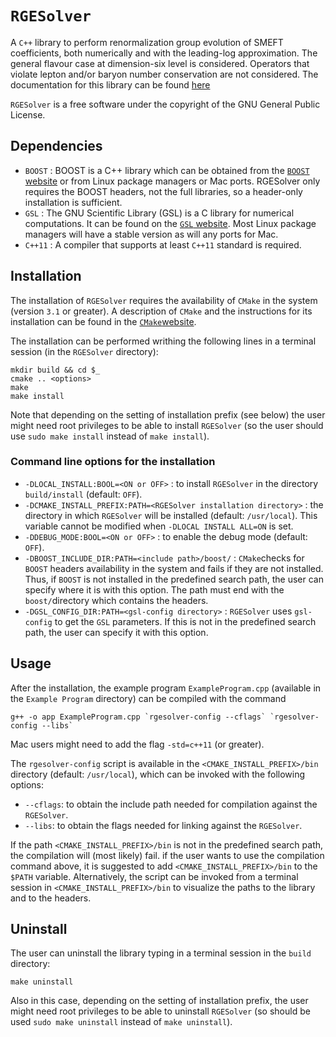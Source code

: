 
# `RGESolver`

A `C++` library to perform renormalization group evolution of SMEFT coefficients, both numerically and with the leading-log approximation. 
  The general flavour case at dimension-six level is considered. Operators that violate lepton and/or baryon number conservation are not considered. The documentation for this library can be found [here](https://silvest.github.io/RGESolver/annotated.html)
  
`RGESolver` is a free software under the copyright of the GNU General Public License.

## Dependencies

* `BOOST`  : BOOST is a C++ library which can be obtained from the [`BOOST` website](https://www.boost.org/) or from Linux package managers or Mac ports. RGESolver only requires the BOOST headers, not the full libraries, so a header-only installation is sufficient.
* `GSL` : The GNU Scientific Library (GSL) is a C library for numerical computations. It can be found on the [`GSL` website](https://www.gnu.org/software/gsl/). Most Linux package managers will have a stable version as will any ports for Mac. 
* `C++11` : A compiler that supports at least `C++11` standard is required.
## Installation

The installation of `RGESolver` requires the availability of `CMake` in the system (version `3.1` or greater). A description of `CMake` and the instructions for its installation can be found in the [`CMake`website](https://cmake.org/).

The installation can be performed writhing the following lines in a terminal session (in the `RGESolver` directory):
```
mkdir build && cd $_
cmake .. <options>
make
make install
```
Note that depending on the setting of installation prefix (see below) the user might need root privileges to be able to install `RGESolver` (so the  user should use `sudo make install` instead of `make install`).

### Command line options for the installation

* `-DLOCAL_INSTALL:BOOL=<ON or OFF>` : to install `RGESolver` in the directory `build/install` (default: `OFF`).
* `-DCMAKE_INSTALL_PREFIX:PATH=<RGESolver installation directory>` : the directory in which `RGESolver`	will be installed (default: `/usr/local`). This variable cannot be modified when `-DLOCAL INSTALL ALL=ON` is set.
* `-DDEBUG_MODE:BOOL=<ON or OFF>` : to enable the debug mode (default: `OFF`).
* `-DBOOST_INCLUDE_DIR:PATH=<include path>/boost/` : `CMake`checks for `BOOST` headers availability in the system and fails if they are not installed. Thus, if  `BOOST` is not installed 	in the predefined search path, the user can specify where it is with this option. The path must end with the `boost/`directory which contains the headers.
* `-DGSL_CONFIG_DIR:PATH=<gsl-config directory>` :  `RGESolver` uses `gsl-config` to get the `GSL` parameters. If this is not in the predefined search path, the user can specify it with this option.

## Usage

After the installation, the example program `ExampleProgram.cpp` (available in the `Example Program` directory) can be compiled with the command 
 ```
 g++ -o app ExampleProgram.cpp `rgesolver-config --cflags` `rgesolver-config --libs`
 ```
 Mac users might need to add the flag `-std=c++11` (or greater).  
 
The `rgesolver-config` script is available in the `<CMAKE_INSTALL_PREFIX>/bin` directory (default: `/usr/local`), which can be invoked with the following options:
* `--cflags`: to obtain the include path needed for compilation against the `RGESolver`.
* `--libs`:  to obtain the flags needed for linking against the `RGESolver`.

If the path `<CMAKE_INSTALL_PREFIX>/bin` is not in the predefined search path, the compilation will (most likely) fail. if the user wants to use the compilation command above, it is suggested to add `<CMAKE_INSTALL_PREFIX>/bin` to the `$PATH` variable. 
Alternatively, the script can be invoked from a terminal session in `<CMAKE_INSTALL_PREFIX>/bin` to visualize the paths to the library and to the headers.

## Uninstall

The user can uninstall the library typing in a terminal session in the `build` directory:
 ```
make uninstall
 ```
Also in this case, depending on the setting of installation prefix, the user might need root privileges to be able to uninstall `RGESolver` (so should be used `sudo make uninstall` instead of `make uninstall`).



